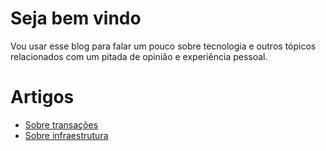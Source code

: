 # Seja bem vindo

Vou usar esse blog para falar um pouco sobre tecnologia e outros tópicos
relacionados com um pitada de opinião e experiência pessoal.

# Artigos

- [Sobre transações](pages/about-transactions)
- [Sobre infraestrutura](pages/about-infrastructure)
